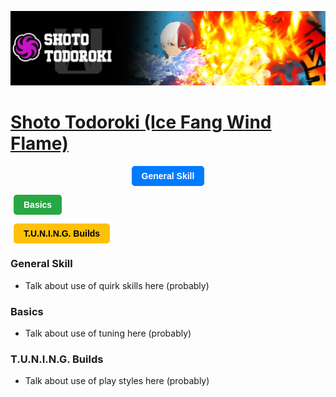 <p align="center">
    <img src="https://raw.githubusercontent.com/HydrosPlays/ultrarumbleguide/refs/heads/main/images/401.jpg" /><br/>
</p>

# [Shoto Todoroki (Ice Fang Wind Flame)](https://ultrarumble.com/character/4#Variant-1)

<p align="center">
  <a href="/guide#general-skill" style="
    background-color:#007bff; 
    color:white; 
    padding:8px 16px; 
    text-decoration:none; 
    border-radius:5px; 
    margin:0 5px; 
    display:inline-block;
    font-weight:bold;
    font-family: Arial, sans-serif;
  ">General Skill</a>

  <a href="/guide#basics" style="
    background-color:#28a745; 
    color:white; 
    padding:8px 16px; 
    text-decoration:none; 
    border-radius:5px; 
    margin:0 5px; 
    display:inline-block;
    font-weight:bold;
    font-family: Arial, sans-serif;
  ">Basics</a>

  <a href="/guide#tuning-builds" style="
    background-color:#ffc107; 
    color:black; 
    padding:8px 16px; 
    text-decoration:none; 
    border-radius:5px; 
    margin:0 5px; 
    display:inline-block;
    font-weight:bold;
    font-family: Arial, sans-serif;
  ">T.U.N.I.N.G. Builds</a>
</p>

### General Skill
- Talk about use of quirk skills here (probably)
  
### Basics 
- Talk about use of tuning here (probably)

### T.U.N.I.N.G. Builds
- Talk about use of play styles here (probably)
